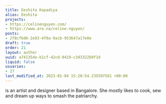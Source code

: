 ```yaml
---
title: Eeshita Kapadiya
alias: Eeshita
projects:
- https://celinenguyen.com/
- https://www.are.na/celine-nguyen/
posts:
- 2f8cf6d6-2e93-4f0a-9acb-953647a17e0e
draft: true
order: 21
layout: author
uuid: a741354e-b1cf-42cd-9419-c3d3322b9f1d
liquid: false
usuaries:
- 27
last_modified_at: 2023-01-04 15:20:54.235597561 +00:00
---
```


<p>is an artist and designer based in Bangalore. She mostly likes to cook, sew and dream up ways to smash the patriarchy.</p>